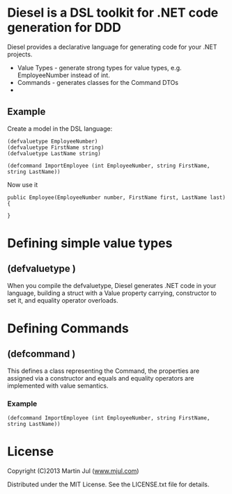 # Diesel is a DSL toolkit for .NET code generation for DDD

Diesel provides a declarative language for generating code for your .NET projects.

* Value Types - generate strong types for value types, e.g. EmployeeNumber instead of int.
* Commands - generates classes for the Command DTOs
* 

## Example

Create a model in the DSL language:

    (defvaluetype EmployeeNumber)
    (defvaluetype FirstName string)
    (defvaluetype LastName string)

	(defcommand ImportEmployee (int EmployeeNumber, string FirstName, string LastName))

Now use it

	public Employee(EmployeeNumber number, FirstName first, LastName last)
	{
		
	}


# Defining simple value types

## (defvaluetype <typename> <type>)

When you compile the defvaluetype, Diesel generates .NET code in your language,
building a struct with a Value property carrying, constructor to set it, and
equality operator overloads.


# Defining Commands

## (defcommand <typename> <properties>)

This defines a class representing the Command, the properties are assigned via a constructor
and equals and equality operators are implemented with value semantics.

### Example

	(defcommand ImportEmployee (int EmployeeNumber, string FirstName, string LastName))





# License
Copyright (C)2013 Martin Jul (www.mjul.com)

Distributed under the MIT License. See the LICENSE.txt file for details.

